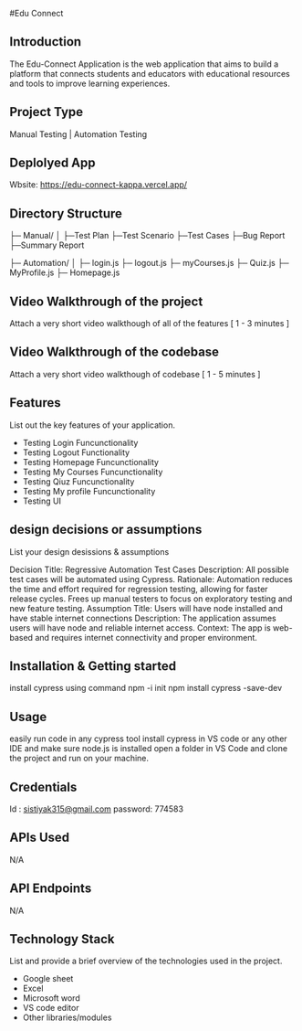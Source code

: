 #Edu Connect

## Introduction
The Edu-Connect Application is the web application that aims to build a platform that connects students and educators with educational resources and tools to improve learning experiences.

## Project Type
Manual Testing  | Automation Testing

## Deplolyed App
Wbsite: https://edu-connect-kappa.vercel.app/

## Directory Structure
├─ Manual/
│	├─Test Plan
    ├─Test Scenario
    ├─Test Cases
    ├─Bug Report
    ├─Summary Report



├─ Automation/
│  ├─ login.js
   ├─ logout.js
   ├─ myCourses.js
   ├─ Quiz.js
   ├─ MyProfile.js
   ├─ Homepage.js


## Video Walkthrough of the project
Attach a very short video walkthough of all of the features [ 1 - 3 minutes ]

## Video Walkthrough of the codebase
Attach a very short video walkthough of codebase [ 1 - 5 minutes ]

## Features
List out the key features of your application.

- Testing Login Funcunctionality
- Testing Logout Functionality
- Testing Homepage Funcunctionality
- Testing My Courses Funcunctionality
- Testing Qiuz Funcunctionality
- Testing My profile Funcunctionality
- Testing UI


## design decisions or assumptions
List your design desissions & assumptions

Decision Title: Regressive Automation Test Cases
Description: All possible test cases will be automated using Cypress.
Rationale:
Automation reduces the time and effort required for regression testing, allowing for faster release cycles.
Frees up manual testers to focus on exploratory testing and new feature testing.
Assumption Title: Users will have node installed and have stable internet connections
Description: The application assumes users will have node and reliable internet access.
Context: The app is web-based and requires internet connectivity and proper environment.


## Installation & Getting started
install cypress using command
 npm -i init npm install cypress -save-dev


## Usage

easily run code in any cypress tool install cypress in VS code or any other IDE and make sure node.js is installed open a folder in VS Code and clone the project and run on your machine.

## Credentials
Id : sistiyak315@gmail.com
password: 774583

## APIs Used
N/A

## API Endpoints
N/A

## Technology Stack
List and provide a brief overview of the technologies used in the project.

- Google sheet
- Excel
- Microsoft word
- VS code editor
- Other libraries/modules

